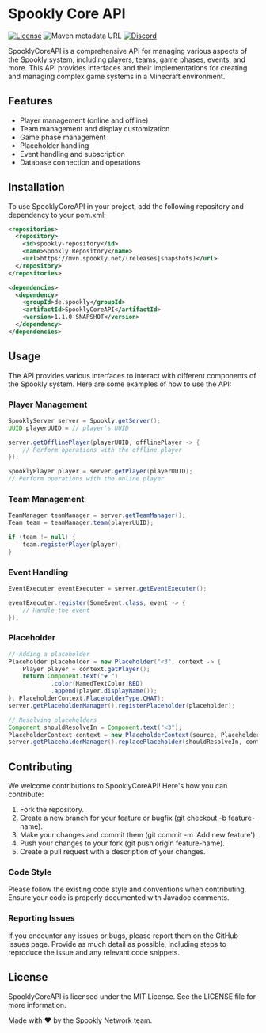 # Spookly Core API
[![License](https://img.shields.io/badge/license-MIT-green)](LICENSE)
![Maven metadata URL](https://img.shields.io/maven-metadata/v?metadataUrl=https%3A%2F%2Fmvn.spookly.net%2Fsnapshots%2Fde%2Fnehlen%2FSpookly-Core-API%2Fmaven-metadata.xml&versionSuffix=SNAPSHOT&label=development%20version)
[![Discord](https://img.shields.io/discord/900708000900194314)](https://discord.gg/9bpxXyszCb)


SpooklyCoreAPI is a comprehensive API for managing various aspects of the Spookly system, including players, teams, game phases, events, and more. This API provides interfaces and their implementations for creating and managing complex game systems in a Minecraft environment.

## Features
- Player management (online and offline)
- Team management and display customization
- Game phase management
- Placeholder handling
- Event handling and subscription
- Database connection and operations

## Installation
To use SpooklyCoreAPI in your project, add the following repository and dependency to your pom.xml:
```xml
<repositories>
  <repository>
    <id>spookly-repository</id>
    <name>Spookly Repository</name>
    <url>https://mvn.spookly.net/(releases|snapshots)</url>
  </repository>
</repositories>

<dependencies>
  <dependency>
    <groupId>de.spookly</groupId>
    <artifactId>SpooklyCoreAPI</artifactId>
    <version>1.1.0-SNAPSHOT</version>
  </dependency>
</dependencies>

```

## Usage
The API provides various interfaces to interact with different components of the Spookly system. Here are some examples of how to use the API:
### Player Management
```java
SpooklyServer server = Spookly.getServer();
UUID playerUUID = // player's UUID

server.getOfflinePlayer(playerUUID, offlinePlayer -> {
    // Perform operations with the offline player
});

SpooklyPlayer player = server.getPlayer(playerUUID);
// Perform operations with the online player
```
### Team Management
```java
TeamManager teamManager = server.getTeamManager();
Team team = teamManager.team(playerUUID);

if (team != null) {
    team.registerPlayer(player);
}
```
### Event Handling
```java
EventExecuter eventExecuter = server.getEventExecuter();

eventExecuter.register(SomeEvent.class, event -> {
    // Handle the event
});
```
### Placeholder
```java
// Adding a placeholder 
Placeholder placeholder = new Placeholder("<3", context -> {
    Player player = context.getPlayer();
    return Component.text("❤ ")
            .color(NamedTextColor.RED)
            .append(player.displayName());
}, PlaceholderContext.PlaceholderType.CHAT);
server.getPlaceholderManager().registerPlaceholder(placeholder);

// Resolving placeholders
Component shouldResolveIn = Component.text("<3");
PlaceholderContext context = new PlaceholderContext(source, PlaceholderContext.PlaceholderType.CHAT);
server.getPlaceholderManager().replacePlaceholder(shouldResolveIn, context);
```

## Contributing
We welcome contributions to SpooklyCoreAPI! Here's how you can contribute:

1. Fork the repository.
2. Create a new branch for your feature or bugfix (git checkout -b feature-name).
3. Make your changes and commit them (git commit -m 'Add new feature').
4. Push your changes to your fork (git push origin feature-name).
5. Create a pull request with a description of your changes.

### Code Style
Please follow the existing code style and conventions when contributing. Ensure your code is properly documented with Javadoc comments.

### Reporting Issues
If you encounter any issues or bugs, please report them on the GitHub issues page. Provide as much detail as possible, including steps to reproduce the issue and any relevant code snippets.

## License
SpooklyCoreAPI is licensed under the MIT License. See the LICENSE file for more information.

Made with ❤️ by the Spookly Network team.
